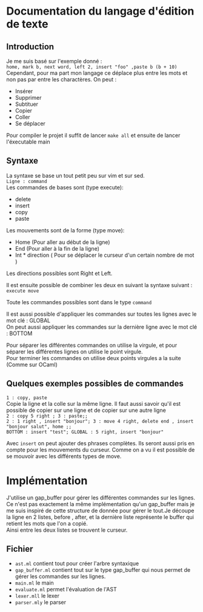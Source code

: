 # Documentation du langage d'édition de texte 
## Introduction 

Je me suis basé sur l'exemple donné : <br>
`home, mark b, next word, left 2, insert "foo" ,paste b (b + 10) ` <br>
Cependant, pour ma part mon langage ce déplace plus entre les mots et non pas par entre les charactères. On peut : <br> 
* Insérer
* Supprimer
* Subtituer 
* Copier 
* Coller 
* Se déplacer

Pour compiler le projet il suffit de lancer `make all` et ensuite de lancer l'éxecutable main 

## Syntaxe 

La syntaxe se base un tout petit peu sur vim et sur sed. <br>
` Ligne : command ` <br>
Les commandes de bases sont (type execute): <br>
* delete
* insert  
* copy
* paste 

Les mouvements sont de la forme (type move): 
* Home (Pour aller au début de la ligne) 
* End (Pour aller à la fin de la ligne)
* Int * direction ( Pour se déplacer le curseur d'un certain nombre de mot )

Les directions possibles sont Right et Left.

Il est ensuite possible de combiner les deux en suivant la syntaxe suivant : <br>
`execute move `

Toute les commandes possibles sont dans le type `command`

Il est aussi possible d'appliquer les commandes sur toutes les lignes avec le mot clé : GLOBAL <br>  On peut aussi appliquer les commandes sur la dernière ligne avec le mot clé : BOTTOM

Pour séparer les différentes commandes on utilise la virgule, et pour séparer les différentes lignes on utilise le point virgule. <br> 
Pour terminer les commandes on utilise deux points virgules a la suite (Comme sur OCaml)

## Quelques exemples possibles de commandes

`1 : copy, paste` <br> Copie la ligne et la colle sur la même ligne. 
Il faut aussi savoir qu'il est possible de copier sur une ligne et de copier sur une autre ligne <br>
`2 : copy 5 right ; 3 : paste;;` <br>
`2 : 1 right , insert "bonjour"; 3 : move 4 right, delete end , insert "bonjour salut", home ;;` <br> 
`BOTTOM : insert "test"; GLOBAL : 5 right, insert "bonjour"`

Avec `insert` on peut ajouter des phrases complètes. Ils seront aussi pris en compte pour les mouvements du curseur. Comme on a vu il est possible de se mouvoir avec les différents types de move.

# Implémentation

J'utilise un gap_buffer pour gérer les différentes commandes sur les lignes. Ce n'est pas exactement la même implémentation qu'un gap_buffer mais je me suis inspiré de cette structure de donnée pour gérer le tout.Je découpe la ligne en 2 listes, before , after, et la dernière liste représente le buffer qui retient les mots que l'on a copié. <br>
Ainsi entre les deux listes se trouvent le curseur. 

## Fichier 

* `ast.ml` contient tout pour créer l'arbre syntaxique
* `gap_buffer.ml` contient tout sur le type gap_buffer qui nous permet de gérer les commandes sur les lignes. 
* `main.ml` le main 
* `evaluate.ml` permet l'évaluation de l'AST 
* `lexer.mll` le lexer 
* `parser.mly` le parser 

 




